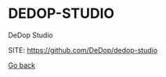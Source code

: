 # DEDOP-STUDIO
 
 DeDop Studio
 
 SITE: https://github.com/DeDop/dedop-studio

 [Go back](https://portable-linux-apps.github.io/apps.html)
